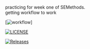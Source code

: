 practicing for week one of SEMethods.  
getting workflow to work 

[![workflow](https://github.com/AmyMacd13/sem/actions/workflows/main4.yml/badge.svg)]

[![LICENSE](https://img.shields.io/github/license/AmyMacd13/sem.svg?style=flat-square)](https://github.com/<AmyMacd13>/sem/blob/master/LICENSE)

[![Releases](https://img.shields.io/github/release/AmyMacd13/sem/all.svg?style=flat-square)](https://github.com/<AmyMacd13>/sem/releases)